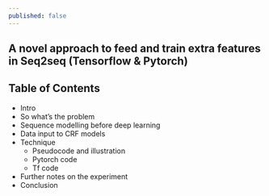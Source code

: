 ```yaml
---
published: false
---
```

## A novel approach to feed and train extra features in Seq2seq (Tensorflow & Pytorch)


## Table  of Contents
 
* Intro
* So what’s the problem 
* Sequence modelling before deep learning 
* Data input to CRF models
* Technique
	* Pseudocode and illustration
	* Pytorch code
	* Tf code 
* Further notes on the experiment 
* Conclusion





